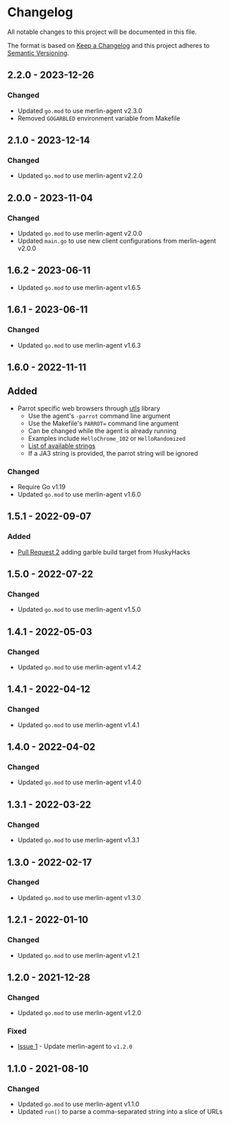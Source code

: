 # Changelog
All notable changes to this project will be documented in this file.

The format is based on [Keep a Changelog](http://keepachangelog.com/en/1.0.0/)
and this project adheres to [Semantic Versioning](http://semver.org/spec/v2.0.0.html).

## 2.2.0 - 2023-12-26

### Changed

- Updated `go.mod` to use merlin-agent v2.3.0
- Removed `GOGARBLED` environment variable from Makefile

## 2.1.0 - 2023-12-14

### Changed

- Updated `go.mod` to use merlin-agent v2.2.0

## 2.0.0 - 2023-11-04

### Changed

- Updated `go.mod` to use merlin-agent v2.0.0
- Updated `main.go` to use new client configurations from merlin-agent v2.0.0

## 1.6.2 - 2023-06-11

- Updated `go.mod` to use merlin-agent v1.6.5

## 1.6.1 - 2023-06-11

### Changed

- Updated `go.mod` to use merlin-agent v1.6.3

## 1.6.0 - 2022-11-11

## Added

- Parrot specific web browsers through [utls](https://github.com/refraction-networking/utls#parroting) library
    - Use the agent's `-parrot` command line argument
    - Use the Makefile's `PARROT=` command line argument
    - Can be changed while the agent is already running
    - Examples include `HelloChrome_102` or `HelloRandomized`
    - [List of available strings](https://github.com/refraction-networking/utls/blob/8e1e65eb22d21c635523a31ec2bcb8730991aaad/u_common.go#L150)
    - If a JA3 string is provided, the parrot string will be ignored

### Changed

- Require Go v1.19
- Updated `go.mod` to use merlin-agent v1.6.0

## 1.5.1 - 2022-09-07

### Added

- [Pull Request 2](https://github.com/Ne0nd0g/merlin-agent-dll/pull/2) adding garble build target from HuskyHacks

## 1.5.0 - 2022-07-22

### Changed

- Updated `go.mod` to use merlin-agent v1.5.0

## 1.4.1 - 2022-05-03

### Changed

- Updated `go.mod` to use merlin-agent v1.4.2

## 1.4.1 - 2022-04-12

### Changed

- Updated `go.mod` to use merlin-agent v1.4.1

## 1.4.0 - 2022-04-02

### Changed

- Updated `go.mod` to use merlin-agent v1.4.0

## 1.3.1 - 2022-03-22

### Changed

- Updated `go.mod` to use merlin-agent v1.3.1

## 1.3.0 - 2022-02-17

### Changed

- Updated `go.mod` to use merlin-agent v1.3.0

## 1.2.1 - 2022-01-10

### Changed

- Updated `go.mod` to use merlin-agent v1.2.1

## 1.2.0 - 2021-12-28

### Changed

- Updated `go.mod` to use merlin-agent v1.2.0

### Fixed

- [Issue 1](https://github.com/Ne0nd0g/merlin-agent-dll/issues/1) - Update merlin-agent to `v1.2.0`

## 1.1.0 - 2021-08-10

### Changed

- Updated `go.mod` to use merlin-agent v1.1.0
- Updated `run()` to parse a comma-separated string into a slice of URLs
